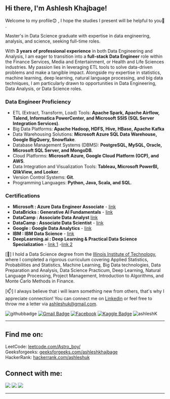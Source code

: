 ## Hi there, I'm Ashlesh Khajbage! 

Welcome to my profile😊 , I hope the studies I present will be helpful to you💪 .

Master's in Data Science graduate with expertise in data engineering, analysis, and science, seeking full-time roles.

With **3 years of professional experience** in both Data Engineering and Analysis, I am eager to transition into a **full-stack Data Engineer** role within the Finance Services, Media and Entertainment, or Health and Life Sciences industries. My passion lies in leveraging ETL tools to solve data-driven problems and make a tangible impact. Alongside my expertise in statistics, machine learning, deep learning, natural language processing, and big data techniques, I am particularly drawn to opportunities in Data Engineering, Data Analysis, or Data Science roles.

### Data Engineer Proficiency
* ETL (Extract, Transform, Load) Tools: **Apache Spark, Apache Airflow, Talend, Informatica PowerCenter, and Microsoft SSIS (SQL Server Integration Services)**.
* Big Data Platforms: **Apache Hadoop, HDFS, Hive, HBase, Apache Kafka**
* Data Warehousing Solutions: **Microsoft Azure SQL Data Warehouse, Google BigQuery, Snowflake**.
* Database Management Systems (DBMS): **PostgreSQL, MySQL, Oracle, Microsoft SQL Server, and MongoDB**.
* Cloud Platforms: **Microsoft Azure, Google Cloud Platform (GCP), and AWS**.
* Data Integration and Visualization Tools: **Tableau, Microsoft PowerBI, QlikView, and Looker**.
* Version Control Systems: **Git**.
* Programming Languages: **Python, Java, Scala, and SQL**.

### Certifications
* **Microsoft : Azure Data Engineer Associate** - [link](https://learn.microsoft.com/en-us/users/ashleshkhajbage-7469/credentials/ede1ecb585c4271e?ref=https%3A%2F%2Fwww.linkedin.com%2F)
* **DataBricks : Generative AI Fundamentals** - [link](https://credentials.databricks.com/4de3127c-9ebb-41c8-a984-87564fbe82a9#gs.8mozjl)
* **DataCamp : Associate Data Analyst** [link](https://www.datacamp.com/completed/statement-of-accomplishment/track/a1554c645eb4bd2b7f054da6212498effe705fee)
* **DataCamp : Associate Data Scientist** - [link](https://www.datacamp.com/completed/statement-of-accomplishment/track/e8a0d27502b7a57f80a303fba6cc06f7a5329a6b)
* **Google : Google Data Analytics** - [link](https://www.coursera.org/account/accomplishments/professional-cert/CV9PRFKF7ZYY)
* **IBM : IBM Data Science** - [link](https://www.coursera.org/account/accomplishments/professional-cert/CV9PRFKF7ZYY)
* **DeepLearning.ai : Deep Learning & Practical Data Science Specialization** - [link 1](https://www.coursera.org/account/accomplishments/specialization/certificate/BM6JBU7U7DBQ) -[link 2](https://www.coursera.org/account/accomplishments/specialization/certificate/QLVW6L95MR7T)

  
[:purple_heart:] I hold a Data Science degree from the [Illinois Institute of Technology](https://www.iit.edu/), where I completed a rigorous curriculum covering Applied Statistics, Probabilities and Statistics, Machine Learning, Big Data technologies, Data Preparation and Analysis, Data Science Practicum, Deep Learning, Natural Language Processing, Project Management, Introduction to Algorithms, and Monte Carlo Methods in Finance.
  
[:mailbox:] I always believe that i will learn something new from others, that's why I appreciate connection! You can connect me on [Linkedin](https://www.linkedin.com/in/ashleshk/) or feel free to throw me a letter via ashleshuk@gmail.com.

![githubbadge](https://img.shields.io/github/followers/Ashleshk?style=social)
[![Gmail Badge](https://img.shields.io/badge/-Gmail-c14438?style=flat-square&logo=Gmail&logoColor=white&link=mailto:ashleshuk@gmail.com)](mailto:ashleshuk@gmail.com)
<a href="https://www.facebook.com/ashlesh.khajbage/" target="_blank"><img src="https://img.shields.io/badge/Facebook-%231877F2.svg?&style=flat-square&logo=facebook&logoColor=white" alt="Facebook"></a>
[![Kaggle Badge](http://img.shields.io/badge/-Kaggle-black?style=flat-square&logo=kaggle&link=https://www.kaggle.com/ashleshkhajbage/)](https://www.kaggle.com/ashleshkhajbage)
<img src="https://komarev.com/ghpvc/?username=ashleshk" alt="ashleshK" />

---
                                                                                              
## Find me on:
<p align="left">

LeetCode: <a href="https://leetcode.com/Astro_boy/">leetcode.com/Astro_boy/</a><br/>
Geeksforgeeks:  <a href="https://auth.geeksforgeeks.org/user/ashleshkhajbage/">geeksforgeeks.com/ashleshkhajbage</a><br/>
HackerRank:  <a href="https://www.hackerrank.com/ashleshuk">hackerrank.com/ashleshuk</a><br/>


## Connect with me:
<p align="left">
  <a href = "https://www.linkedin.com/in/ashlesh-khajbage-194a89166/"><img src="https://img.icons8.com/fluent/48/000000/linkedin.png"/></a>
  <a href = "https://www.instagram.com/ashlesh_k/"><img src="https://img.icons8.com/fluent/48/000000/instagram-new.png"/></a>
  <a href = "https://www.instagram.com/ashlesh_k/"><img src="https://img.icons8.com/fluent/48/000000/twitter.png"/></a>
</p>

---
<br/>


